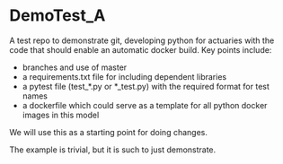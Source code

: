 # DemoTest_A
A test repo to demonstrate git, developing python for actuaries with the code that should enable an automatic docker build. Key points include:
- branches and use of master
- a requirements.txt file for including dependent libraries
- a pytest file (test_*.py or *_test.py) with the required format for test names
- a dockerfile which could serve as a template for all python docker images in this model

We will use this as a starting point for doing changes.

The example is trivial, but it is such to just demonstrate.
